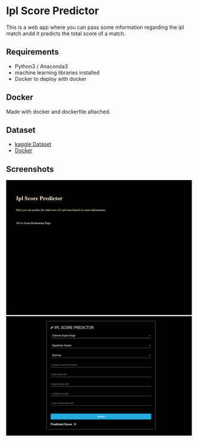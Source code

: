 
# Ipl Score Predictor
This is a web app where you can pass some information regarding the ipl match andd it predicts the total score of a match.

## Requirements
- Python3 / Anaconda3
- machine learning libraries installed
- Docker to deploy with docker

## Docker 
Made with docker and dockerfile attached.

## Dataset
- [kaggle Dataset](https://www.kaggle.com/veeralakrishna/cricsheet-a-retrosheet-for-cricket)
- [Docker](https://www.docker.com/)

## Screenshots
![](images/main_page.png)
![](images/predict_page.png)
  

  

